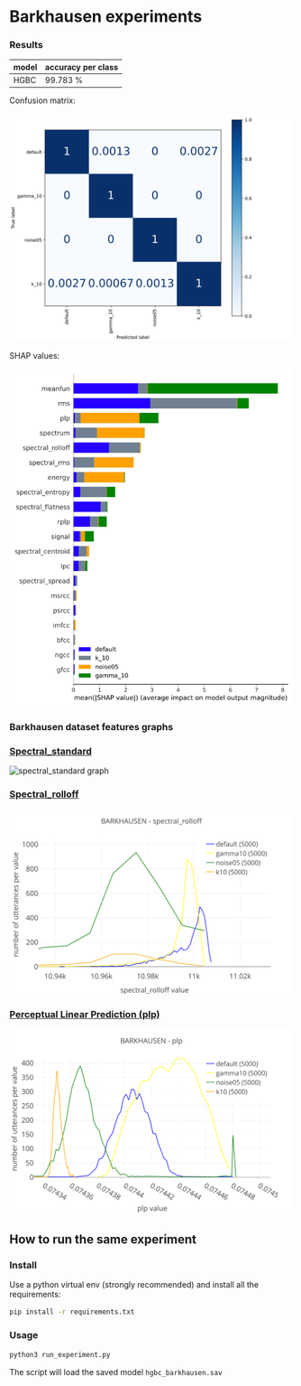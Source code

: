 # Barkhausen experiments

### Results

| model | accuracy per class |
| ----- | ------------------ |
| HGBC  | 99.783 %           |

Confusion matrix:

![HGBC confusion matrix](images/HGBC_cm_barkhausen.svg)

SHAP values:

![HGBC SHAP values](images/HGBC_SHAP_Barkhausen.svg)

### Barkhausen dataset features graphs

### [Spectral_standard](https://unict-fake-audio.github.io/audio-datasets-overview/#/datasets?feature=spectral_std&system_id=A01_A06&speaker=LA_0069&feature_per_speaker=0&dataType=0&dataset=BARKHAUSEN&algorithm=false)

![spectral_standard graph](images/spectral_std.svg)

### [Spectral_rolloff](https://unict-fake-audio.github.io/audio-datasets-overview/#/datasets?feature=spectral_rolloff&system_id=A01_A06&speaker=LA_0069&feature_per_speaker=0&dataType=0&dataset=BARKHAUSEN&algorithm=false)

![spectral_rolloff graph](images/spectral_rolloff.svg)

### [Perceptual Linear Prediction (plp)](https://unict-fake-audio.github.io/audio-datasets-overview/#/datasets?feature=plp&system_id=A01_A06&speaker=LA_0069&feature_per_speaker=0&dataType=0&dataset=BARKHAUSEN&algorithm=false)

![plp graph](images/plp.svg)

## How to run the same experiment

### Install

Use a python virtual env (strongly recommended) and install all the requirements:

```bash
pip install -r requirements.txt
```

### Usage

```bash
python3 run_experiment.py
```

The script will load the saved model `hgbc_barkhausen.sav`
